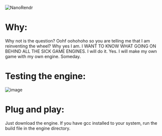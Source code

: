 ![NanoRendr](https://github.com/RaghavGohil/NanoRendr/assets/71706645/a73cb240-ed34-4ac8-bfac-bce514f21820)

# Why:
Why not is the question? Oohf oohohoho so you are telling me that I am reinventing the wheel? Why yes I am. I WANT TO KNOW WHAT GOING ON BEHIND ALL THE SICK GAME ENGINES. I will do it. Yes. I will make my own game with my own engine. Someday.

# Testing the engine:
![image](https://github.com/RaghavGohil/NanoRendr/assets/71706645/84d2e328-8e6e-4c7c-a18c-75aba467ae37)

# Plug and play:
Just download the engine. If you have gcc installed to your system, run the build file in the engine directory.
